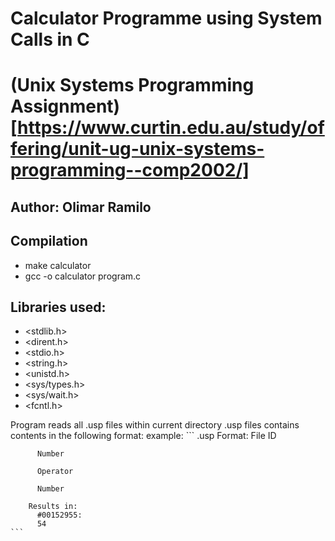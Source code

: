 # Calculator Programme using System Calls in C
# (Unix Systems Programming Assignment)[https://www.curtin.edu.au/study/offering/unit-ug-unix-systems-programming--comp2002/] 

## Author: Olimar Ramilo 

## Compilation
- make calculator
- gcc -o calculator program.c
  
## Libraries used:
- <stdlib.h>
- <dirent.h>
- <stdio.h>
- <string.h>
- <unistd.h>
- <sys/types.h>
- <sys/wait.h>
- <fcntl.h>

Program reads all .usp files within current directory
.usp files contains contents in the following format:
    example: 
    ```
        .usp Format:
          File ID
          
          Number
          
          Operator
          
          Number
        
        Results in:
          #00152955:
          54
    ```

